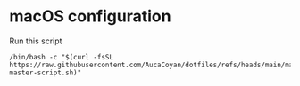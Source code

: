 # macOS configuration

Run this script

```
/bin/bash -c "$(curl -fsSL https://raw.githubusercontent.com/AucaCoyan/dotfiles/refs/heads/main/macOS/Install-master-script.sh)"
```
